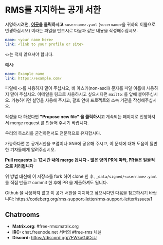 # RMS를 지지하는 공개 서한

서명하시려면, **[이곳](https://github.com/rms-support-letter/rms-support-letter.github.io/new/master/_data/signed)을 클릭하시고** `<username>.yaml` (`<username>`을 귀하의 이름으로 변경하십시오) 이라는 파일을 만드시로 다음과 같은 내용을 작성해주십시오.

```yaml
name: <your name here>
link: <link to your profile or site>
```

`<>`는 적지 않으셔야 합니다.

예시:
```yaml
name: Example name
link: https://example.com/
```

파일에 `<>`를 사용하지 말아 주십시오, 비 아스키(non-ascii) 문자를 파일 이름에 사용하지 말아 주십시오.
이메일을 링크로 사용하시고 싶으시다면 `mailto:`를 앞에 붙여주십시오.
가능하다면 실명을 사용해 주시고, 괄호 안에 프로젝트와 소속 기관을 작성해주십시오.

작성을 다 하셨다면 **"Propose new file" 을 클릭하시고** 계속되는 페이지로 진행하셔서 merge request 를 만들어 주시기 바랍니다.

우리의 목소리를 굳건하면서도 전문적으로 유지합시다.

가능하다면 본 공개서한을 포럼이나 SNS에 공유해 주시고, 이 문제에 대해 도움이 될만한 기자들에게 알려주십시오.

**Pull requests 는 12시간 내에 merge 됩니다 - 많은 양의 PR에 따라, PR들은 일괄적으로 처리됩니다**

위 방법 대신에 이 저장소를 fork 하여 clone 한 후, `_data/signed/<username>.yaml` 를 직접 만들고 commit 한 후에 PR 을 제출하셔도 됩니다.

Github 을 사용하지 않고 이 공개 서한을 지지하고 싶으시다면 다음을 참고하시기 바랍니다: https://codeberg.org/rms-support-letter/rms-support-letter/issues/1

## Chatrooms

- **Matrix.org:** #free-rms:matrix.org
- **IRC:** chat.freenode.net 서버의 #free-rms 채널
- **Discord:** https://discord.gg/7FWkxG4CsU
